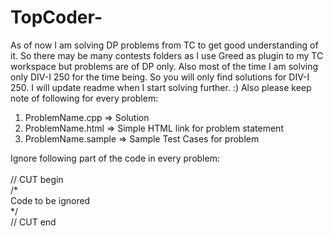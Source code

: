 # TopCoder-
As of now I am solving DP problems from TC to get good understanding of it. So there may be many contests folders as I use Greed as plugin to my TC workspace but problems are of DP only. Also most of the time I am solving only DIV-I 250 for the time being. So you will only find solutions for DIV-I 250. I will update readme when I start solving further. :)
Also please keep note of following for every problem:
1. ProblemName.cpp => Solution
2. ProblemName.html => Simple HTML link for problem statement
3. ProblemName.sample => Sample Test Cases for problem

Ignore following part of the code in every problem:
<br /><br />
// CUT begin<br />
/*<br />
Code to be ignored<br />
*/<br />
// CUT end<br />

